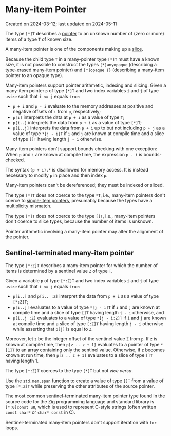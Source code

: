 # Many-item Pointer #

Created on 2024-03-12; last updated on 2024-05-11

The type `[*]T` describes a [pointer](./pointer.md) to an unknown number of (zero or more) items of a type `T` of known size.

A many-item pointer is one of the components making up a [slice](./slice.md).

Because the child type `T` in a many-pointer type `[*]T` must have a known size, it is not possible to construct the types `[*]anyopaque` (describing a [type-erased](./type-erased-pointer.md) many-item pointer) and `[*]opaque {}` (describing a many-item pointer to an opaque type).

Many-item pointers support pointer arithmetic, indexing and slicing. Given a many-item pointer `p` of type `[*]T` and two index variables `i` and `j` of type `usize` such that `i <= j` equals `true`:

- `p + i` and `p - i` evaluate to the memory addresses at positive and negative offsets of `i` from `p`, respectively;
- `p[i]` interprets the data at `p + i` as a value of type `T`;
- `p[i..]` interprets the data from `p + i` as a value of type `[*]T`;
- `p[i..j]` interprets the data from `p + i` up to but not including `p + j` as a value of type `*[j - i]T` if `i` and `j` are known at compile time and a slice of type `[]T` having length `j - i` otherwise.

Many-item pointers don't support bounds checking with one exception: When `p` and `i` are known at compile time, the expression `p - i` is bounds-checked.

The syntax `(p + i).*` is disallowed for memory access. It is instead necessary to modify `p` in place and then index `p`.

Many-item pointers can't be dereferenced; they must be indexed or sliced.

The type `[*]T` does not coerce to the type `*T`, i.e., many-item pointers don't coerce to [single-item pointers](./single-item-pointer.md), presumably because the types have a multiplicity mismatch.

The type `[*]T` does not coerce to the type `[]T`, i.e., many-item pointers don't coerce to slice types, because the number of items is unknown.

Pointer arithmetic involving a many-item pointer may alter the alignment of the pointer.

## Sentinel-terminated many-item pointer ##

The type `[*:Z]T` describes a many-item pointer for which the number of items is determined by a sentinel value `Z` of type `T`.

Given a variable `p` of type `[*:Z]T` and two index variables `i` and `j` of type `usize` such that `i <= j` equals `true`:

- `p[i..]` and `p[i.. :Z]` interpret the data from `p + i` as a value of type `[*:Z]T`;
- `p[i..j]` evaluates to a value of type `*[j - i]T` if `i` and `j` are known at compile time and a slice of type `[]T` having length `j - i` otherwise, and
- `p[i..j :Z]` evaluates to a value of type `*[j - i:Z]T` if `i` and `j` are known at compile time and a slice of type `[:Z]T` having length `j - i` otherwise while asserting that `p[j]` is equal to `Z`.

Moreover, let `z` be the integer offset of the sentinel value `Z` from `p`. If `z` is known at compile time, then `p[z .. z + 1]` evaluates to a pointer of type `*[1]T` to an array containing only the sentinel value. Otherwise, if `z` becomes known at run time, then `p[z .. z + 1]` evaluates to a slice of type `[]T` having length 1.

The type `[*:Z]T` coerces to the type `[*]T` but not *vice versa*.

Use the [`std.mem.span`] function to create a value of type `[]T` from a value of type `[*:Z]T` while preserving the other attributes of the source pointer.

The most common sentinel-terminated many-item pointer type found in the source code for the Zig programming language and standard library is `[*:0]const u8`, which is used to represent C-style strings (often written `const char*` or `char* const` in C).

Sentinel-terminated many-item pointers don't support iteration with `for` loops.

[`std.mem.span`]: https://github.com/ziglang/zig/blob/0.11.0/lib/std/mem.zig#L713-L730

